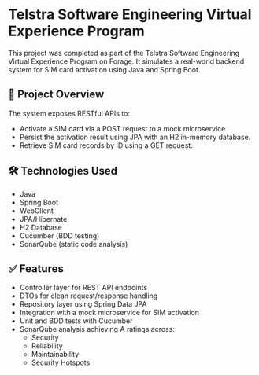 # Telstra Software Engineering Virtual Experience Program

This project was completed as part of the Telstra Software Engineering Virtual Experience Program on Forage. It simulates a real-world backend system for SIM card activation using Java and Spring Boot.

## 🚀 Project Overview

The system exposes RESTful APIs to:
- Activate a SIM card via a POST request to a mock microservice.
- Persist the activation result using JPA with an H2 in-memory database.
- Retrieve SIM card records by ID using a GET request.

## 🛠️ Technologies Used
- Java
- Spring Boot
- WebClient
- JPA/Hibernate
- H2 Database
- Cucumber (BDD testing)
- SonarQube (static code analysis)

## ✅ Features
- Controller layer for REST API endpoints
- DTOs for clean request/response handling
- Repository layer using Spring Data JPA
- Integration with a mock microservice for SIM activation
- Unit and BDD tests with Cucumber
- SonarQube analysis achieving A ratings across:
  - Security
  - Reliability
  - Maintainability
  - Security Hotspots
